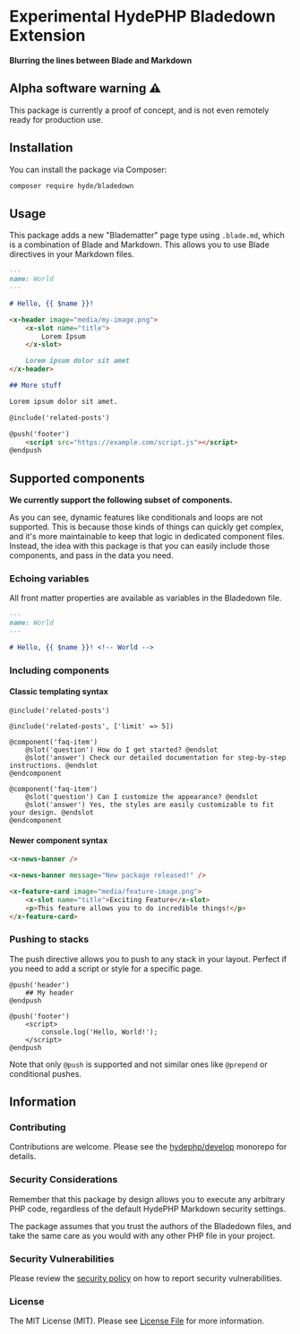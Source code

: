 # Experimental HydePHP Bladedown Extension

**Blurring the lines between Blade and Markdown**

## Alpha software warning ⚠️

This package is currently a proof of concept, and is not even remotely ready for production use.

## Installation

You can install the package via Composer:

```bash
composer require hyde/bladedown
```

## Usage

This package adds a new "Bladematter" page type using `.blade.md`, which is a combination of Blade and Markdown. This allows you to use Blade directives in your Markdown files.

```markdown
---
name: World
---

# Hello, {{ $name }}!

<x-header image="media/my-image.png">
    <x-slot name="title">
        Lorem Ipsum
    </x-slot>

    Lorem ipsum dolor sit amet
</x-header>

## More stuff

Lorem ipsum dolor sit amet.

@include('related-posts')

@push('footer')
    <script src="https://example.com/script.js"></script>
@endpush
```

## Supported components

**We currently support the following subset of components.** 

As you can see, dynamic features like conditionals and loops are not supported.
This is because those kinds of things can quickly get complex, and it's more maintainable to keep that logic in dedicated component files.
Instead, the idea with this package is that you can easily include those components, and pass in the data you need.

### Echoing variables

All front matter properties are available as variables in the Bladedown file.

```markdown
---
name: World
---

# Hello, {{ $name }}! <!-- World -->
```

### Including components

#### Classic templating syntax

```blade
@include('related-posts')

@include('related-posts', ['limit' => 5])

@component('faq-item')
    @slot('question') How do I get started? @endslot
    @slot('answer') Check our detailed documentation for step-by-step instructions. @endslot
@endcomponent

@component('faq-item')
    @slot('question') Can I customize the appearance? @endslot
    @slot('answer') Yes, the styles are easily customizable to fit your design. @endslot
@endcomponent
```

#### Newer component syntax

```markdown
<x-news-banner />

<x-news-banner message="New package released!" />

<x-feature-card image="media/feature-image.png">
    <x-slot name="title">Exciting Feature</x-slot>
    <p>This feature allows you to do incredible things!</p>
</x-feature-card>
```

### Pushing to stacks

The push directive allows you to push to any stack in your layout. Perfect if you need to add a script or style for a specific page.

```blade
@push('header')
    ## My header
@endpush

@push('footer')
    <script>
        console.log('Hello, World!');
    </script>
@endpush
```

Note that only `@push` is supported and not similar ones like `@prepend` or conditional pushes.

## Information

### Contributing

Contributions are welcome. Please see the [hydephp/develop](https://github.com/hydephp/develop/issues) monorepo for details.

### Security Considerations

Remember that this package by design allows you to execute any arbitrary PHP code, regardless of the default HydePHP Markdown security settings.

The package assumes that you trust the authors of the Bladedown files, and take the same care as you would with any other PHP file in your project.

### Security Vulnerabilities

Please review the [security policy](../../security/policy) on how to report security vulnerabilities.

### License

The MIT License (MIT). Please see [License File](LICENSE.md) for more information.
